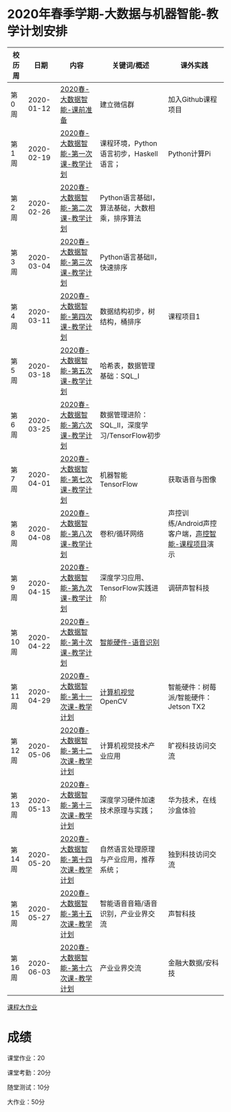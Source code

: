 # 2020年春季学期-大数据与机器智能-教学计划安排



| 校历周 | 日期       | 内容   | 关键词/概述     | 课外实践    |
| ------ | ---------- | ------------------------------------------------------------ | ------------------------------------------------------------ | ------------------------------------------------------------ |
| 第0周  | 2020-01-12 | [2020春-大数据智能-课前准备]() | 建立微信群      | 加入Github课程项目      |
| 第1周  | 2020-02-19 | [2020春-大数据智能-第一次课-教学计划](../Schedule/WW1/WW1-Plan.md) | 课程环境，Python语言初步，Haskell语言；        |      Python计算Pi   |
| 第2周  | 2020-02-26 | [2020春-大数据智能-第二次课-教学计划](../Schedule/WW2/WW2-Plan.md) | Python语言基础I，算法基础，大数相乘，排序算法 |                                                              |
| 第3周  | 2020-03-04 | [2020春-大数据智能-第三次课-教学计划](../Schedule/WW3/WW3-Plan.md) | Python语言基础II，快速排序  |    |
| 第4周  | 2020-03-11 | [2020春-大数据智能-第四次课-教学计划](../Schedule/WW4/WW4-Plan.md) | 数据结构初步，树结构，桶排序   |  课程项目1 |
| 第5周  | 2020-03-18 | [2020春-大数据智能-第五次课-教学计划](../Schedule/WW5/WW5-Plan.md) | 哈希表，数据管理基础：SQL_I    |       |
| 第6周  | 2020-03-25 | [2020春-大数据智能-第六次课-教学计划](../Schedule/WW6/WW6-Plan.md) | 数据管理进阶：SQL_II，深度学习/TensorFlow初步                |                                                              |
| 第7周  | 2020-04-01 | [2020春-大数据智能-第七次课-教学计划](../Schedule/WW7/WW7-Plan.md) | 机器智能 TensorFlow | 获取语音与图像  |
| 第8周  | 2020-04-08 | [2020春-大数据智能-第八次课-教学计划](../Schedule/WW8/WW8-Plan.md) | 卷积/循环网络  | 声控训练/Android声控客户端，[声控智能-课程项目]()演示 |
| 第9周  | 2020-04-15 | [2020春-大数据智能-第九次课-教学计划](../Schedule/WW9/WW9-Plan.md) | 深度学习应用、TensorFlow实践进阶 | 调研声智科技                                                 |
| 第10周 | 2020-04-22 | [2020春-大数据智能-第十次课-教学计划](../Weeks/WW10/WW10-Plan.md) | [智能硬件-语音识别]() |
| 第11周 | 2020-04-29 | [2020春-大数据智能-第十一次课-教学计划](../Weeks/WW11/WW11-Plan.md) | [计算机视觉]() OpenCV | 智能硬件：树莓派/智能硬件：Jetson TX2 |                                                              |
| 第12周 | 2020-05-06 | [2020春-大数据智能-第十二次课-教学计划](../Weeks/WW12/WW12-Plan.md) | 计算机视觉技术产业应用 | 旷视科技访问交流  |
| 第13周 | 2020-05-13 | [2020春-大数据智能-第十三次课-教学计划](../Weeks/WW13/WW13-Plan.md) | 深度学习硬件加速技术原理与实践； | 华为技术，在线沙盒体验    |
| 第14周 | 2020-05-20 | [2020春-大数据智能-第十四次课-教学计划](../Weeks/WW14/WW14-Plan.md) | 自然语言处理原理与产业应用，推荐系统；  | 独到科技访问交流  |
| 第15周 | 2020-05-27 | [2020春-大数据智能-第十五次课-教学计划](../Weeks/WW15/WW15-Plan.md) | 智能语音音箱/语音识别，产业业界交流 | 声智科技  |
| 第16周 | 2020-06-03 | [2020春-大数据智能-第十六次课-教学计划](../Weeks/WW16/WW16-Plan.md) | 产业业界交流   |  金融大数据/安科技     |

[课程大作业](../Course-Projects/Course_Final_Project/BDMI-2020S-大作业-说明.md)

# 成绩

课堂作业：20 

课堂考勤：20分

随堂测试：10分

大作业：50分
